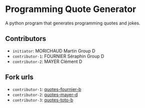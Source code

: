 # Programming Quote Generator

A python program that generates programming quotes and jokes.

## Contributors
- `initiator`: MORICHAUD Martin Group D
- `contributor-1`: FOURNIER Séraphin Group D
- `contributor-2`: MAYER Clément D

## Fork urls
- `contributor-1`: [quotes-fournier-b](https://github.com/C-raf-1/quotes-fournier-d)
- `contributor-2`: [quotes-mayer-d](https://github.com/clement-mayer/quotes-mayer-d)
- `contributor-3`: [quotes-toto-b](url-3)
